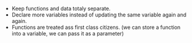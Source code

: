  - Keep functions and data totaly separate.
 - Declare more variables instead of updating the same variable again and again.
 - Functions are treated ass first class citizens. (we can store a function into a variable, we can pass it as a parameter)